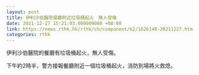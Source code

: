 ```yaml
---
layout: post
title: 伊利沙伯醫院餐廳附近垃圾桶起火　無人受傷
date: 2021-12-27 15:21:03.000000000 +08:00
link: https://news.rthk.hk/rthk/ch/component/k2/1626148-20211227.htm
categories: rthk
---
```


伊利沙伯醫院的餐廳有垃圾桶起火，無人受傷。

下午約2時半，警方接報餐廳附近一個垃圾桶起火，消防到場將火救熄。
